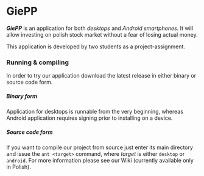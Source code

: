 GiePP
=======

***GiePP*** is an application for both *desktops* and *Android smartphones*. It will allow investing
on polish stock market without a fear of losing actual money.

This application is developed by two students as a project-assignment.

### Running & compiling

In order to try our application download the latest release in either binary or source code form.

##### Binary form
Application for desktops is runnable from the very beginning, whereas Android application requires
signing prior to installing on a device.

##### Source code form
If you want to compile our project from source just enter its main directory and issue the ``ant <target>``
command, where *target* is either ``desktop`` or ``android``. For more information please see our Wiki
(currently available only in Polish).
